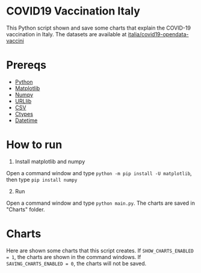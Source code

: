 # COVID19 Vaccination Italy
This Python script shown and save some charts that explain the COVID-19 vaccination in Italy. The datasets are available at [italia/covid19-opendata-vaccini](https://github.com/italia/covid19-opendata-vaccini)

# Prereqs
* [Python](https://www.python.org/) 
* [Matplotlib](https://pypi.org/project/matplotlib/)
* [Numpy](https://numpy.org/)
* [URLlib](https://docs.python.org/3/library/urllib.html)
* [CSV](https://docs.python.org/3/library/csv.html)
* [Ctypes](https://docs.python.org/3/library/ctypes.html)
* [Datetime](https://docs.python.org/3/library/datetime.html)

# How to run 
1. Install matplotlib and numpy

Open a command window and type `python -m pip install -U matplotlib`, then type `pip install numpy`

2. Run

Open a command window and type `python main.py`. 
The charts are saved in "Charts" folder.

# Charts

Here are shown some charts that this script creates. If `SHOW_CHARTS_ENABLED = 1`, the charts are shown in the command windows. If `SAVING_CHARTS_ENABLED = 0`, the charts will not be saved.
